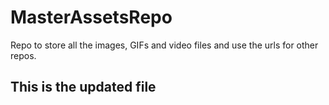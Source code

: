 # MasterAssetsRepo

Repo to store all the images, GIFs and video files and use the urls for other repos.

## This is the updated file
